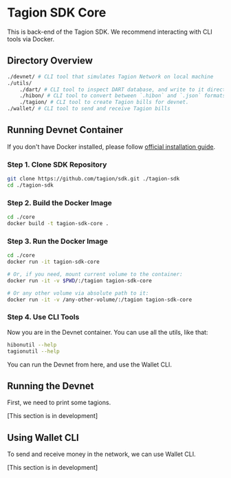 # Tagion SDK Core

This is back-end of the Tagion SDK. We recommend interacting with CLI tools via Docker.

## Directory Overview

``` bash
./devnet/ # CLI tool that simulates Tagion Network on local machine
./utils/
    ./dart/ # CLI tool to inspect DART database, and write to it directly.
    ./hibon/ # CLI tool to convert between `.hibon` and `.json` formats.
    ./tagion/ # CLI tool to create Tagion bills for devnet.
./wallet/ # CLI tool to send and receive Tagion bills
```

## Running Devnet Container

If you don't have Docker installed, please follow [official installation guide](https://docs.docker.com/get-started/).

### Step 1. Clone SDK Repository

``` bash
git clone https://github.com/tagion/sdk.git ./tagion-sdk
cd ./tagion-sdk
```

### Step 2. Build the Docker Image

``` bash
cd ./core
docker build -t tagion-sdk-core .
```

### Step 3. Run the Docker Image

``` bash
cd ./core
docker run -it tagion-sdk-core

# Or, if you need, mount current volume to the container:
docker run -it -v $PWD/:/tagion tagion-sdk-core

# Or any other volume via absolute path to it:
docker run -it -v /any-other-volume/:/tagion tagion-sdk-core
```

### Step 4. Use CLI Tools

Now you are in the Devnet container. You can use all the utils, like that:

```bash
hibonutil --help
tagionutil --help
```

You can run the Devnet from here, and use the Wallet CLI.

## Running the Devnet

First, we need to print some tagions.

[This section is in development]

## Using Wallet CLI

To send and receive money in the network, we can use Wallet CLI.

[This section is in development]
